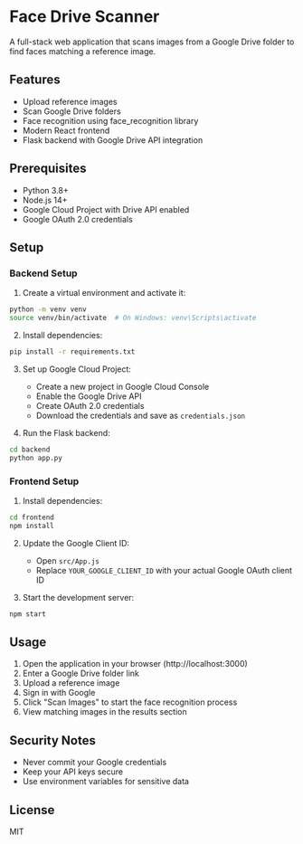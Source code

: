 # Face Drive Scanner

A full-stack web application that scans images from a Google Drive folder to find faces matching a reference image.

## Features

- Upload reference images
- Scan Google Drive folders
- Face recognition using face_recognition library
- Modern React frontend
- Flask backend with Google Drive API integration

## Prerequisites

- Python 3.8+
- Node.js 14+
- Google Cloud Project with Drive API enabled
- Google OAuth 2.0 credentials

## Setup

### Backend Setup

1. Create a virtual environment and activate it:
```bash
python -m venv venv
source venv/bin/activate  # On Windows: venv\Scripts\activate
```

2. Install dependencies:
```bash
pip install -r requirements.txt
```

3. Set up Google Cloud Project:
   - Create a new project in Google Cloud Console
   - Enable the Google Drive API
   - Create OAuth 2.0 credentials
   - Download the credentials and save as `credentials.json`

4. Run the Flask backend:
```bash
cd backend
python app.py
```

### Frontend Setup

1. Install dependencies:
```bash
cd frontend
npm install
```

2. Update the Google Client ID:
   - Open `src/App.js`
   - Replace `YOUR_GOOGLE_CLIENT_ID` with your actual Google OAuth client ID

3. Start the development server:
```bash
npm start
```

## Usage

1. Open the application in your browser (http://localhost:3000)
2. Enter a Google Drive folder link
3. Upload a reference image
4. Sign in with Google
5. Click "Scan Images" to start the face recognition process
6. View matching images in the results section

## Security Notes

- Never commit your Google credentials
- Keep your API keys secure
- Use environment variables for sensitive data

## License

MIT 